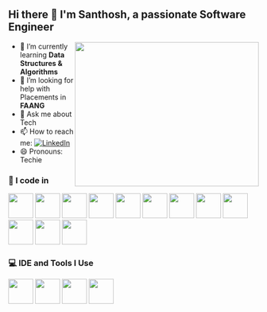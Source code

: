 ## Hi there 👋 I'm Santhosh, a passionate Software Engineer 

<img align="right" width="370" height="290" src="https://i.pinimg.com/originals/47/f0/34/47f0342cec72b800463bf003eac1257e.gif">

- 🌱 I’m currently learning **Data Structures & Algorithms**
- 🤔 I’m looking for help with Placements in **FAANG**
- 💬 Ask me about Tech
- 📫 How to reach me: [![LinkedIn](https://img.icons8.com/color/48/000000/linkedin.png)](https://www.linkedin.com/in/santhosh-p-b27778259/)
- 😄 Pronouns: Techie

### 🚀 I code in
<img height="50" src="https://img.icons8.com/color/48/000000/python.png"/> <img height="50" src="https://img.icons8.com/color/48/000000/c-programming.png"/> <img height="50" src="https://img.icons8.com/color/48/000000/c-plus-plus-logo.png"/> <img height="50" src="https://img.icons8.com/color/48/000000/html-5.png"/> <img height="50" src="https://img.icons8.com/color/48/000000/css3.png"/> <img height="50" src="https://img.icons8.com/color/48/000000/bootstrap.png"/> <img height="50" src="https://img.icons8.com/color/48/000000/javascript.png"/> <img height="50" src="https://img.icons8.com/color/48/000000/react-native.png"/> <img height="50" src="https://img.icons8.com/color/48/000000/google-firebase-console.png"/> <img height="50" src="https://img.icons8.com/color/48/000000/mysql-logo.png"/> <img height="50" src="https://img.icons8.com/color/48/000000/mongodb.png"/> <img height="50" src="https://img.icons8.com/color/48/000000/nodejs.png"/>

### 💻 IDE and Tools I Use
<img height="50" src="https://img.icons8.com/color/48/000000/visual-studio-code-2019.png"/> <img height="50" src="https://img.icons8.com/color/48/000000/pycharm.png"/> <img height="50" src="https://img.icons8.com/color/48/000000/git.png"/> <img height="50" src="https://img.icons8.com/color/48/000000/figma--v1.png"/>

